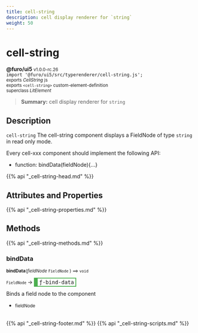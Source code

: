 ```yaml
---
title: cell-string
description: cell display renderer for `string`
weight: 50
---
```


# cell-string
**@furo/ui5** <small>v1.0.0-rc.26</small>
<br>`import '@furo/ui5/src/typerenderer/cell-string.js';`<small>
<br>exports *CellString* js
<br>exports `<cell-string>` custom-element-definition
<br>superclass *LitElement*</small>

> **Summary:** cell display renderer for `string`

## Description

`cell-string`
The cell-string component displays a FieldNode of type `string` in read only mode.

Every cell-xxx component should implement the following API:
- function: bindData(fieldNode){...}

{{% api "_cell-string-head.md" %}}

## Attributes and Properties
{{% api "_cell-string-properties.md" %}}




## Methods
{{% api "_cell-string-methods.md" %}}


### **bindData**
<small>**bindData**(*fieldNode* `FieldNode` ) ⟹ `void`</small>

<small>`FieldNode` </small> →
<span  style="border-width:2px 2px 2px 10px; border-style: solid;border-color:  rgb(76, 175, 80);font-family:monospace; padding:2px 4px;">ƒ-bind-data</span>

Binds a field node to the component

- <small>fieldNode </small>
<br><br>




{{% api "_cell-string-footer.md" %}}
{{% api "_cell-string-scripts.md" %}}
